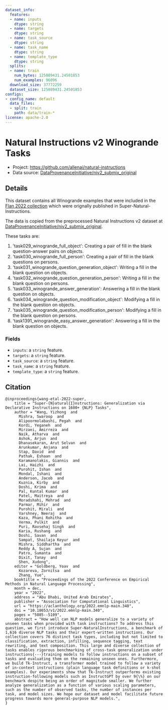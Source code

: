 ```yaml
---
dataset_info:
  features:
  - name: inputs
    dtype: string
  - name: targets
    dtype: string
  - name: task_source
    dtype: string
  - name: task_name
    dtype: string
  - name: template_type
    dtype: string
  splits:
  - name: train
    num_bytes: 125089431.24501853
    num_examples: 96096
  download_size: 37772259
  dataset_size: 125089431.24501853
configs:
- config_name: default
  data_files:
  - split: train
    path: data/train-*
license: apache-2.0
---
```


# Natural Instructions v2 Winogrande Tasks

- Project: https://github.com/allenai/natural-instructions
- Data source: [DataProvenanceInitiative/niv2_submix_original](https://huggingface.co/datasets/DataProvenanceInitiative/niv2_submix_original)

## Details

This dataset contains all Winogrande examples that were included in the [Flan 2022 collection](https://github.com/google-research/FLAN/tree/main/flan/v2) which were orignally published in Super-Natural-Instructions.

The data is copied from the preprocessed Natural Instructions v2 dataset at [DataProvenanceInitiative/niv2_submix_original](https://huggingface.co/datasets/DataProvenanceInitiative/niv2_submix_original).

These tasks are:
1. 'task029_winogrande_full_object': Creating a pair of fill in the blank question-answer pairs on objects.	
2. 'task030_winogrande_full_person': Creating a pair of fill in the blank questions on persons.	
3. 'task031_winogrande_question_generation_object': Writing a fill in the blank question on objects.	
4. 'task032_winogrande_question_generation_person': Writing a fill in the blank question on persons.	
5. 'task033_winogrande_answer_generation': Answering a fill in the blank question on objects.	
6. 'task034_winogrande_question_modification_object': Modifying a fill in the blank question on objects.	
7. 'task035_winogrande_question_modification_person': Modifying a fill in the blank question on persons.	
8. 'task1391_winogrande_easy_answer_generation': Answering a fill in the blank question on objects.

### Fields

- `inputs`: a `string` feature.
- `targets`: a `string` feature.
- `task_source`: a `string` feature.
- `task_name`: a `string` feature.
- `template_type`: a `string` feature.

## Citation
```
@inproceedings{wang-etal-2022-super,
    title = "Super-{N}atural{I}nstructions: Generalization via Declarative Instructions on 1600+ {NLP} Tasks",
    author = "Wang, Yizhong  and
      Mishra, Swaroop  and
      Alipoormolabashi, Pegah  and
      Kordi, Yeganeh  and
      Mirzaei, Amirreza  and
      Naik, Atharva  and
      Ashok, Arjun  and
      Dhanasekaran, Arut Selvan  and
      Arunkumar, Anjana  and
      Stap, David  and
      Pathak, Eshaan  and
      Karamanolakis, Giannis  and
      Lai, Haizhi  and
      Purohit, Ishan  and
      Mondal, Ishani  and
      Anderson, Jacob  and
      Kuznia, Kirby  and
      Doshi, Krima  and
      Pal, Kuntal Kumar  and
      Patel, Maitreya  and
      Moradshahi, Mehrad  and
      Parmar, Mihir  and
      Purohit, Mirali  and
      Varshney, Neeraj  and
      Kaza, Phani Rohitha  and
      Verma, Pulkit  and
      Puri, Ravsehaj Singh  and
      Karia, Rushang  and
      Doshi, Savan  and
      Sampat, Shailaja Keyur  and
      Mishra, Siddhartha  and
      Reddy A, Sujan  and
      Patro, Sumanta  and
      Dixit, Tanay  and
      Shen, Xudong",
    editor = "Goldberg, Yoav  and
      Kozareva, Zornitsa  and
      Zhang, Yue",
    booktitle = "Proceedings of the 2022 Conference on Empirical Methods in Natural Language Processing",
    month = dec,
    year = "2022",
    address = "Abu Dhabi, United Arab Emirates",
    publisher = "Association for Computational Linguistics",
    url = "https://aclanthology.org/2022.emnlp-main.340",
    doi = "10.18653/v1/2022.emnlp-main.340",
    pages = "5085--5109",
    abstract = "How well can NLP models generalize to a variety of unseen tasks when provided with task instructions? To address this question, we first introduce Super-NaturalInstructions, a benchmark of 1,616 diverse NLP tasks and their expert-written instructions. Our collection covers 76 distinct task types, including but not limited to classification, extraction, infilling, sequence tagging, text rewriting, and text composition. This large and diverse collection of tasks enables rigorous benchmarking of cross-task generalization under instructions{---}training models to follow instructions on a subset of tasks and evaluating them on the remaining unseen ones. Furthermore, we build Tk-Instruct, a transformer model trained to follow a variety of in-context instructions (plain language task definitions or k-shot examples). Our experiments show that Tk-Instruct outperforms existing instruction-following models such as InstructGPT by over 9{\%} on our benchmark despite being an order of magnitude smaller. We further analyze generalization as a function of various scaling parameters, such as the number of observed tasks, the number of instances per task, and model sizes. We hope our dataset and model facilitate future progress towards more general-purpose NLP models.",
}
```